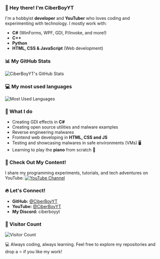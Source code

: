 ### 👋 Hey there! I'm CiberBoyYT

I'm a hobbyist **developer** and **YouTuber** who loves coding and experimenting with technology. I mostly work with:

- **C#** (WinForms, WPF, GDI, P/Invoke, and more!)
- **C++** 
- **Python** 
- **HTML, CSS & JavaScript** (Web development)

### 📊 My GitHub Stats
![CiberBoyYT's GitHub Stats](https://github-readme-stats.vercel.app/api?username=CiberBoyYT&show_icons=true&theme=dark&random=12345)

### 💻 My most used languages
![Most Used Languages](https://github-readme-stats.vercel.app/api/top-langs/?username=CiberBoyYT&layout=compact&theme=dark&random=1234567)

### 🚀 What I do
- Creating GDI effects in **C#**
- Creating open source utilities and malware examples
- Reverse engineering malwares
- Frontend web developing in **HTML, CSS and JS**
- Testing and showcasing malwares in safe environments (VMs) 🖥️
- Learning to play the **piano** from scratch 🎹

### 🎥 Check Out My Content!
I share my programming experiments, tutorials, and tech adventures on YouTube:
[![YouTube Channel](https://img.shields.io/badge/YouTube-%40ciberboyyt-red?style=for-the-badge&logo=youtube)](https://youtube.com/@ciberboyyt)

### 🔥 Let's Connect!
- **GitHub:** [@CiberBoyYT](https://github.com/CiberBoyYT)
- **YouTube:** [@CiberBoyYT](https://youtube.com/@ciberboyyt)
- **My Discord:** ciberboyyt

### 🔢 Visitor Count
![Visitor Count](https://profile-counter.glitch.me/ciberboyyt/count.svg)

💻 Always coding, always learning. Feel free to explore my repositories and drop a ⭐ if you like my work!
